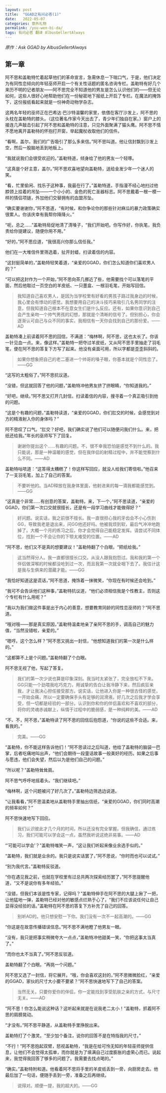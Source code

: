 ```yaml
---
layout: post
title:  "GGAD之有问必答(1)"
date:   2022-05-07
categories: 意外礼物
permalink: /you-wen-bi-da/
tags: 有问必答 翻译 AlbusGellertAlways
---
```


*原作：Ask GGAD by AlbusGellertAlways*

## 第一章

阿不思和盖勒特忙着起草他们的革命宣言，急需休息一下喘口气，于是，他们决定为有同性恋倾向的年轻巫师开启一个有关性话题的匿名咨询专栏。盖勒特有好几个来历不明的记者朋友——阿不思完全不知道他的男友是怎么认识他们的——但无论如何，这些人很好心地帮助他们在一份秘密地下报纸上开启了专栏。在魔法的掩饰下，这份报纸看起来就是一份神奇动物学杂志。
<!--more-->
这两名年轻的巫师正在巴希达·巴沙特温馨的家里，依偎在客厅沙发上，阿不思的头枕在盖勒特的膝头。（这位著名作家今天出去了，青少年们独自在家。）窗户上的接连几声敲击引起了阿不思和盖勒特的注意，只见外面聚满了猫头鹰。阿不思不情不愿地离开盖勒特的怀抱打开窗，举起魔杖收取他们的信件。

“看啊，盖尔，我们的广告吸引了那么多来信。”阿不思叫道。他让信封飘到沙发上空，然后一股脑地丢到地板上。

“我就说我们会很受欢迎的。”盖勒特道，倾身给了他的男友一个轻啄。

“这真是个好主意，盖尔。”阿不思欢喜地望向盖勒特，送给金发少年一个迷人的笑。

“看，忙里偷闲、找乐子这种事，我最在行了。”盖勒特道，手指漫不经心地扫过他脖颈上挂着的吊坠——一个小小的、金色的死亡圣器标志。阿不思戴着一根一模一样的情侣项链，外加他们交替拥有的血盟吊坠。

“确实要谢谢你，”阿不思道，“有时候，和你争论你的那些针对麻瓜的暴力政策确实很累人。你该庆幸有我帮你降降火。”

“呃，总之……”盖勒特局促地清了清嗓子，“我们开始吧。你写作好，你执笔，我负责给你提建议，随便你用不用。”

“好的，”阿不思应道，“我很高兴你那么信任我。”

他们在一大堆信件里筛选着，扯开封蜡，扫读着信的内容。

“这封挺简单的，”盖勒特轻笑着道，“亲爱的GGAD，你们怎么知道你们喜欢男人的？”

“可以把这封作为一个开始，”阿不思向茶几挪近了些，他需要找个可以落笔的平面，然后他取过一页空白的羊皮纸、一只墨盒、一根羽毛笔，开始写回信。

<blockquote>我知道自己喜欢男人，是因为当学校里有好看的男孩子路过我身边的时候，我心里会有悸动的感觉。我想要用自己的决斗技巧来吸引几名男同学的注意，但我知道自己根本不在意女生们是什么反应。还有，如果你意识到自己会产生亲吻一个帅气男孩的幻想，那就是个清晰的信号了。但别担心，你会逐渐认可自己与众不同的事实，我相信有一天你会找到自己的那份爱。——AD</blockquote>

盖勒特凑上前读着阿不思的回信，不满道：“梅林啊，阿不思，这也太长了。你该一针见血一点。来，像这样。”盖勒特一把夺过羊皮纸，又从阿不思手里抽走了羽毛笔，便在阿不思的答复下方写了起来。他没有桌面可用，所以字都是歪歪斜斜的。

<blockquote>如果你想象把自己的老二塞进一个帅哥的嗓子眼，你基本就是个同性恋了。——GG</blockquote>

“这写的太粗俗了。”阿不思抗议道。

“没错，但这就回答了他的问题，”盖勒特冲他男友挤了挤眼睛，“你知道我的。”

“好吧，继续。”阿不思又打开几封信，扫读着信的内容，搜寻着一个真正吸引到他的问题。

“这是个有趣的问题，”盖勒特读道，“亲爱的GGAD，你们肛交的时候，会感觉到对方的精液射入你的身体吗？”

阿不思叹了口气。“肛交？好吧，我们确实说了他们可以随便问我们什么。来，把纸还给我。”年长的巫师写下了回复。

<blockquote>谢谢你提出这个……有趣的问题。不，很不幸我恐怕是感觉不到什么的。我只能说，那是一种温暖的感觉，但在我伴侣的射精过程中，并不能觉察到什么不同。——AD</blockquote>

盖勒特咕哝道：“这答得太糟糕了！你这样写回应，就没人给我们寄信啦。”他召来了一支羽毛笔，加上了自己的答案。

<blockquote>不要听他的。当AD释放在我身体里面，他射进来的每一滴我都能感觉到。——GG</blockquote>

“这真是个非常……有创意的答案，盖勒特。来，下一个，”阿不思读道，“亲爱的GGAD，你们第一次口交就很擅长，还是有一段学习曲线才能做得好？”

<blockquote>好问题。说实话，我之前很不擅长。我一直很担心我的牙齿会不小心伤到GG，导致我老是退出来，问GG他还好吗。他被我烦到软，最后气冲冲地跑掉了。大概一个月的练习之后，你才会觉得自己能稳定发挥。请尝试不同体位，找到一个不会让你的下颚太难受的位置。——AD</blockquote>

“阿不思，他们又不是真的想要建议！”盖勒特翻了个白眼，“把纸给我。”

<blockquote>这当然得分人。我一直都很擅长口交。从没人跟我抱怨过。我和我的第一个伴侣做深喉的时候都没呛到过一次，而且我第一次就全咽下去了。我估计这是我与生俱来的潜藏才能。——GG</blockquote>

“我恰好知道这是谎话，”阿不思道，掩饰着一抹微笑，“你现在有时候还会呛到。”

“我可不会告诉他们这种事，”盖勒特抗议道，“他们必须相信我是个性教主，否则这个专栏有什么用呢？”

“我以为我们做这件事是出于内心的善意，想要教育同龄的同性恋巫师的？”阿不思道。

“哦对哦——那是真实原因，”盖勒特温柔地亲了亲阿不思的手，调高自己的魅力值，“当然没错啦，亲爱的。”

“嗯哼。这个怎么样？”阿不思又挑出一封信，“他想知道我们的第一次是什么样的。”

“这都算不上是个问题。”盖勒特翻了个白眼。

阿不思无视了他，写起了答复。

<blockquote>我们的第一次少说也算是印象深刻。我当时太紧张了，完全放松不下来。GG只能一个劲喂我吃巧克力，用诚挚的告白让我冷静下来，然后疯狂亲我，才让我决心担任接受那方。说实话，让他进入你是一种很古怪的感觉，一开始会痛，所以一定要确保手头有足够的润滑液。好几次之后我才学会享受，但一切都是经验的一部分。认识到你和你的伴侣喜欢和不喜欢的部分，将你的灵魂赤诚献上，纵情于过程中的脆弱感，是一种纯粹的美。——AD</blockquote>

“不、不，阿不思，”盖勒特读了阿不思的回信后抱怨道，“你说的这些不合适。来，看我的。”

<blockquote>完美。——GG</blockquote>

“盖勒特，你不能这样告诉他们！”阿不思读过之后叫道，他给了盖勒特的脑袋一巴掌，后者吃痛地叫出声，“他们会期待一段童话故事一般美好的经历。如果之后事与愿违，他们会失望，然后以为是他们自己的问题。”

“所以呢？”盖勒特耸耸肩。

阿不思气呼呼地摇着头。“我们继续吧。”

“梅林啊，这个问题被问了好几次了。”盖勒特边筛选边说道。

“让我看看，”阿不思温柔地从盖勒特手里抽出信纸，“亲爱的GGAD，你们同时高潮的频率如何？”

阿不思快速地写下回应。

<blockquote>我们认识彼此才几个月的时间，所以还没有完全掌握。但我确信，通过练习，我们可能可以学会这一点，虽然我听说这绝非易事。——AD</blockquote>

“‘可能可以学会’？”盖勒特嗤笑一声，“这让我们听起来像业余选手似的。”

“盖勒特，我们就是业余的。我只是说实话罢了，”阿不思说，“你时而也可以试试。”

“别为我代言。”盖勒特反驳道。

“你在遇见我之前，也就在学校里有过总共两次探索经历罢了，”阿不思提醒他道，“又不是说你有多年经验。”

“没错，但我们本该是性专家，记得吗？”盖勒特伸手在阿不思的大腿上揪了一把，让他猛地一弹，盖勒特已经对他的敏感点烂熟于心了，“我们不应该说任何让自己显得没经验的话。”盖勒特在阿不思的答复下方补充了自己的回答。

<blockquote>别听AD的。他只想安慰一下你。我们没有一次不一起高潮的。——GG</blockquote>

“你这是在故意传播错误信息。”阿不思不满地瞪了他男友一眼。

“没有，我只是把事实稍微夸大一点点，”盖勒特冲他甜美一笑，“你把这事太当真了。”

“而你也太不当真了。”阿不思反驳道。

盖勒特翻了个白眼。“再挑一个问题。”

阿不思又选了一封信，将它展开。“哦，你会喜欢这封的，”阿不思微微脸红，“亲爱的GGAD，家伙的尺寸大小要不要紧？”阿不思快速地写下了自己的答案。

<blockquote>当然无关。只要你爱你的伴侣，你一定能找到享受肌肤之亲的方式，与尺寸无关。——AD</blockquote>

“阿不思！你怎么能说这种话？这听起来就是在说我老二太小！”盖勒特，抓着阿不思的肩膀晃动。

“才没有。”阿不思平静道，从盖勒特手里挣脱出来。

盖勒特打了个激灵。“至少加个备注，说你的回答不是在特指我的尺寸。”

“不行！”阿不思抱起双臂，怒视盖勒特，“我是在给可怜无知的年轻巫师提供信息，让他们不会觉得太孤单，而你就是为了填满自己过度膨胀的虚荣心而已。说起来，我觉得我回答了够多的问题了。我需要去找点喝的。”

“确实。”盖勒特附和道。他看着阿不思将手里的羊皮纸丢到一旁，向厨房走去。他最后加了一句话，便随手丢到一旁，准备之后再继续。

<blockquote>说得对。顺便一提，我的超大的。——GG</blockquote>
